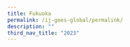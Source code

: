```yaml
---
title: Fukuoka
permalink: /ij-goes-global/permalink/
description: ""
third_nav_title: "2023"
---
```

